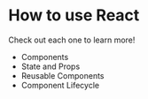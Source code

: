 # How to use React

Check out each one to learn more!

* Components
* State and Props
* Reusable Components
* Component Lifecycle

